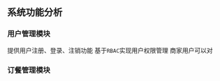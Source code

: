## 系统功能分析
### 用户管理模块
提供用户注册、登录、注销功能
基于`RBAC`实现用户权限管理
商家用户可以对
### 订餐管理模块


<!--stackedit_data:
eyJoaXN0b3J5IjpbLTE5MDEzMTE3ODYsMzQ3ODA5NDQ2LC01NT
czNjM1OV19
-->